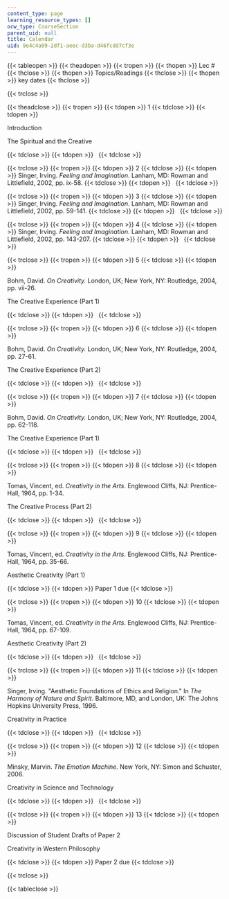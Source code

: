 ```yaml
---
content_type: page
learning_resource_types: []
ocw_type: CourseSection
parent_uid: null
title: Calendar
uid: 9e4c4a09-2df1-aeec-d3ba-d46fcdd7cf3e
---
```


{{< tableopen >}}
{{< theadopen >}}
{{< tropen >}}
{{< thopen >}}
Lec #
{{< thclose >}}
{{< thopen >}}
Topics/Readings
{{< thclose >}}
{{< thopen >}}
key dates
{{< thclose >}}

{{< trclose >}}

{{< theadclose >}}
{{< tropen >}}
{{< tdopen >}}
1
{{< tdclose >}}
{{< tdopen >}}


Introduction

The Spiritual and the Creative


{{< tdclose >}}
{{< tdopen >}}
 
{{< tdclose >}}

{{< trclose >}}
{{< tropen >}}
{{< tdopen >}}
2
{{< tdclose >}}
{{< tdopen >}}
Singer, Irving. _Feeling and Imagination_. Lanham, MD: Rowman and Littlefield, 2002, pp. ix-58.
{{< tdclose >}}
{{< tdopen >}}
 
{{< tdclose >}}

{{< trclose >}}
{{< tropen >}}
{{< tdopen >}}
3
{{< tdclose >}}
{{< tdopen >}}
Singer, Irving. _Feeling and Imagination_. Lanham, MD: Rowman and Littlefield, 2002, pp. 59-141.
{{< tdclose >}}
{{< tdopen >}}
 
{{< tdclose >}}

{{< trclose >}}
{{< tropen >}}
{{< tdopen >}}
4
{{< tdclose >}}
{{< tdopen >}}
Singer, Irving. _Feeling and Imagination_. Lanham, MD: Rowman and Littlefield, 2002, pp. 143-207.
{{< tdclose >}}
{{< tdopen >}}
 
{{< tdclose >}}

{{< trclose >}}
{{< tropen >}}
{{< tdopen >}}
5
{{< tdclose >}}
{{< tdopen >}}


Bohm, David. _On Creativity._ London, UK; New York, NY: Routledge, 2004, pp. vii-26.

The Creative Experience (Part 1)


{{< tdclose >}}
{{< tdopen >}}
 
{{< tdclose >}}

{{< trclose >}}
{{< tropen >}}
{{< tdopen >}}
6
{{< tdclose >}}
{{< tdopen >}}


Bohm, David. _On Creativity._ London, UK; New York, NY: Routledge, 2004, pp. 27-61.

The Creative Experience (Part 2)


{{< tdclose >}}
{{< tdopen >}}
 
{{< tdclose >}}

{{< trclose >}}
{{< tropen >}}
{{< tdopen >}}
7
{{< tdclose >}}
{{< tdopen >}}


Bohm, David. _On Creativity._ London, UK; New York, NY: Routledge, 2004, pp. 62-118.

The Creative Experience (Part 1)


{{< tdclose >}}
{{< tdopen >}}
 
{{< tdclose >}}

{{< trclose >}}
{{< tropen >}}
{{< tdopen >}}
8
{{< tdclose >}}
{{< tdopen >}}


Tomas, Vincent, ed. _Creativity in the Arts_. Englewood Cliffs, NJ: Prentice-Hall, 1964, pp. 1-34.

The Creative Process (Part 2)


{{< tdclose >}}
{{< tdopen >}}
 
{{< tdclose >}}

{{< trclose >}}
{{< tropen >}}
{{< tdopen >}}
9
{{< tdclose >}}
{{< tdopen >}}


Tomas, Vincent, ed. _Creativity in the Arts_. Englewood Cliffs, NJ: Prentice-Hall, 1964, pp. 35-66.

Aesthetic Creativity (Part 1)


{{< tdclose >}}
{{< tdopen >}}
Paper 1 due
{{< tdclose >}}

{{< trclose >}}
{{< tropen >}}
{{< tdopen >}}
10
{{< tdclose >}}
{{< tdopen >}}


Tomas, Vincent, ed. _Creativity in the Arts_. Englewood Cliffs, NJ: Prentice-Hall, 1964, pp. 67-109.

Aesthetic Creativity (Part 2)


{{< tdclose >}}
{{< tdopen >}}
 
{{< tdclose >}}

{{< trclose >}}
{{< tropen >}}
{{< tdopen >}}
11
{{< tdclose >}}
{{< tdopen >}}


Singer, Irving. "Aesthetic Foundations of Ethics and Religion." In _The Harmony of Nature and Spirit_. Baltimore, MD, and London, UK: The Johns Hopkins University Press, 1996.

Creativity in Practice


{{< tdclose >}}
{{< tdopen >}}
 
{{< tdclose >}}

{{< trclose >}}
{{< tropen >}}
{{< tdopen >}}
12
{{< tdclose >}}
{{< tdopen >}}


Minsky, Marvin. _The Emotion Machine._ New York, NY: Simon and Schuster, 2006.

Creativity in Science and Technology


{{< tdclose >}}
{{< tdopen >}}
 
{{< tdclose >}}

{{< trclose >}}
{{< tropen >}}
{{< tdopen >}}
13
{{< tdclose >}}
{{< tdopen >}}


Discussion of Student Drafts of Paper 2

Creativity in Western Philosophy


{{< tdclose >}}
{{< tdopen >}}
Paper 2 due
{{< tdclose >}}

{{< trclose >}}

{{< tableclose >}}